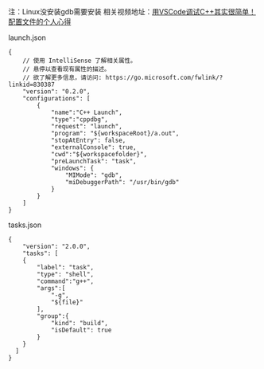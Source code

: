 注：Linux没安装gdb需要安装
相关视频地址：[用VSCode调试C++其实很简单！配置文件的个人心得](https://www.bilibili.com/video/BV1nE411C7Va?share_source=copy_web)

launch.json
```
{
    // 使用 IntelliSense 了解相关属性。 
    // 悬停以查看现有属性的描述。
    // 欲了解更多信息，请访问: https://go.microsoft.com/fwlink/?linkid=830387
    "version": "0.2.0",
    "configurations": [
        {
            "name":"C++ Launch",
            "type":"cppdbg",
            "request": "launch",
            "program": "${workspaceRoot}/a.out",
            "stopAtEntry": false,
            "externalConsole": true,
            "cwd":"${workspacefolder}",
            "preLaunchTask": "task",
            "windows": {
                "MIMode": "gdb",
                "miDebuggerPath": "/usr/bin/gdb"
            }
        }
    ]
}
```


tasks.json
```
{
    "version": "2.0.0",
    "tasks": [
    {
        "label": "task",
        "type": "shell",
        "command":"g++",
        "args":[
            "-g",
            "${file}"
        ],
        "group":{
            "kind": "build",
            "isDefault": true
        }
    }
  ]
}
```